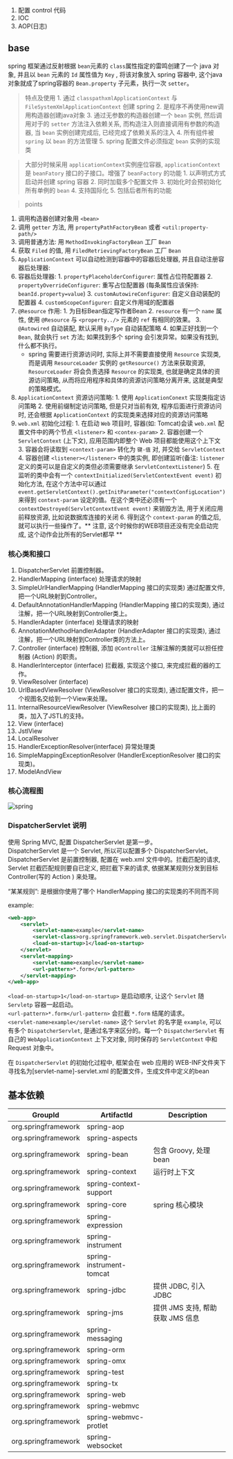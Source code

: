 1. 配置 control 代码
2. IOC
3. AOP(日志)

## base

spring 框架通过反射根据 `bean`元素的 `class`属性指定的雷鸣创建了一个 java 对象, 并且以 `bean` 元素的 `Id` 属性值为 `Key` , 将该对象放入 spring 容器中, 这个java对象就成了spring容器的 `Bean.property` 子元素，执行一次 `setter`。

  > 特点及使用
    1. 通过 `classpathxmlApplicationContext` 与 `FileSystemXmlApplicationContext` 创建 spring
    2. 是程序不再使用new调用构造器创建java对象
    3. 通过无参数的构造器创建一个 `bean` 实例, 然后调用对于的 `setter` 方法注入依赖关系, 而构造注入则直接调用有参数的构造器, 当 `bean` 实例创建完成后, 已经完成了依赖关系的注入
    4. 所有组件被 `spring` 以 `bean` 的方法管理
    5. spring 配置文件必须指定 `bean` 实例的实现类

  > 大部分时候采用 `applicationContext`实例座位容器, `applicationContext` 是 `beanFatory` 接口的子接口。增强了 `beanFactory` 的功能
    1. 以声明式方式启动并创建 spring 容器
    2. 同时加载多个配置文件
    3. 初始化时会预初始化所有单例的 `bean`
    4. 支持国际化
    5. 包括后者所有的功能

  > points
   1. 调用构造器创建对象用 `<bean>`
   2. 调用 `getter` 方法, 用 `propertyPathFactoryBean` 或者 `<util:property-path/>`
   3. 调用普通方法: 用 `MethodInvokingFactoryBean` 工厂 `Bean`
   4. 获取 `Filed` 的值, 用 `FiledRetrievingFactoryBean` 工厂 `Bean`
   5. `ApplicationContext` 可以自动检测到容器中的容器后处理器, 并且自动注册容器后处理器:
   6. 容器后处理器:
    1. `propertyPlaceholderConfigurer`: 属性占位符配置器
    2. `propertyOverrideConfigurer`: 重写占位配置器 (每条属性应该保持: `beanId.property=value`)
    3. `customAutowireConfigurer`: 自定义自动装配的配置器
    4. `customScopeConfigurer`: 自定义作用域的配置器
   6. `@Resource` 作用:
    1. 为目标Bean指定写作者Bean
    2. `resource` 有一个 `name` 属性, 使用 `@Resource` 与 `<property../>` 元素的 `ref` 有相同的效果。
    3. `@Autowired` 自动装配, 默认采用 `ByType` 自动装配策略
    4. 如果正好找到一个 `Bean`, 就会执行 `set` 方法; 如果找到多个 spring 会引发异常。如果没有找到, 什么都不执行。
      - spring 需要进行资源访问时, 实际上并不需要直接使用 `Resource` 实现类, 而是调用 `ResourceLoader` 实例的 `getResource()` 方法来获取资源, `ResourceLoader` 将会负责选择 `Resource` 的实现类, 也就是确定具体的资源访问策略, 从而将应用程序和具体的资源访问策略分离开来, 这就是典型的策略模式。
   7. `ApplicationContext` 资源访问策略:
    1. 使用 `ApplicationConext` 实现类指定访问策略
    2. 使用前缀制定访问策略, 但是只对当前有效, 程序后面进行资源访问时, 还会根据 `ApplicationContext` 的实现类来选择对应的资源访问策略
   8. `web.xml` 初始化过程:
    1. 在启动 `Web` 项目时, 容器(如: Tomcat)会读 `web.xml` 配置文件中的两个节点 `<listener>` 和 `<contex-param>`
    2. 容器创建一个 `ServletContext` (上下文), 应用范围内即整个 Web 项目都能使用这个上下文
    3. 容器会将读取到 `<context-param>` 转化为 `键-值` 对, 并交给 `ServletContext`
    4. 容器创建 `<listener></listener>` 中的类实例, 即创建监听(备注: `listener` 定义的类可以是自定义的类但必须需要继承 `ServletContextListener`)
    5. 在监听的类中会有一个 `contextInitialized(ServletContextEvent event)` 初始化方法, 在这个方法中可以通过 `event.getServletContext().getInitParameter("contextConfigLocation")` 来得到 `context-param` 设定的值。在这个类中还必须有一个`contextDestroyed(ServletContextEvent event)` 来销毁方法, 用于关闭应用前释放资源, 比如说数据库连接的关闭
    6. 得到这个 `context-param` 的值之后, 就可以执行一些操作了。** 注意, 这个时候你的WEB项目还没有完全启动完成, 这个动作会比所有的Servlet都早 **

### 核心类和接口

1. DispatcherServlet 前置控制器。
2. HandlerMapping (interface) 处理请求的映射
  1. SimpleUrlHandlerMapping (HandlerMapping 接口的实现类) 通过配置文件, 把一个URL映射到Controller。
  2. DefaultAnnotationHandlerMapping (HandlerMapping 接口的实现类), 通过注解，把一个URL映射到Controller类上。
3. HandlerAdapter (interface) 处理请求的映射
  1. AnnotationMethodHandlerAdapter (HandlerAdapter 接口的实现类), 通过注解，把一个URL映射到Controller类的方法上。
4. Controller (interface) 控制器, 添加 ```@Controller``` 注解注解的类就可以担任控制器 (Action) 的职责。
5. HandlerInterceptor (interface) 拦截器, 实现这个接口, 来完成拦截的器的工作。
6. ViewResolver (interface)
  1. UrlBasedViewResolver (ViewResolver 接口的实现类), 通过配置文件，把一个视图名交给到一个View来处理。
  2. InternalResourceViewResolver (ViewResolver 接口的实现类), 比上面的类，加入了JSTL的支持。
7. View (interface)
  1. JstlView
8. LocalResolver
9. HandlerExceptionResolver(interface) 异常处理类
  1. SimpleMappingExceptionResolver (HandlerExceptionResolver 接口的实现类)。
10. ModelAndView

### 核心流程图

![spring](imgs/spring_core.png)

### DispatcherServlet 说明

使用 Spring MVC, 配置 DispatcherServlet 是第一步。  
DispatcherServlet 是一个 Servlet, 所以可以配置多个 DispatcherServlet。
DispatcherServlet 是前置控制器, 配置在 web.xml 文件中的。拦截匹配的请求, Servlet 拦截匹配规则要自已定义, 把拦截下来的请求, 依据某某规则分发到目标 Controller(写的 Action ) 来处理。

“某某规则”: 是根据你使用了哪个 HandlerMapping 接口的实现类的不同而不同

example:

```xml
<web-app>  
    <servlet>  
        <servlet-name>example</servlet-name>  
        <servlet-class>org.springframework.web.servlet.DispatcherServlet</servlet-class>  
        <load-on-startup>1</load-on-startup>  
    </servlet>  
    <servlet-mapping>  
        <servlet-name>example</servlet-name>  
        <url-pattern>*.form</url-pattern>  
    </servlet-mapping>  
</web-app>
```

`<load-on-startup>1</load-on-startup>` 是启动顺序, 让这个 `Servlet` 随 `Servletp` 容器一起启动。  
`<url-pattern>*.form</url-pattern>` 会拦截 `*.form` 结尾的请求。  
`<servlet-name>example</servlet-name>` 这个 `Servlet` 的名字是 `example`, 可以有多个 `DispatcherServlet`, 是通过名字来区分的。每一个 `DispatcherServlet` 有自己的 `WebApplicationContext` 上下文对象, 同时保存的 `ServletContext` 中和 Request 对象中。

在 `DispatcherServlet` 的初始化过程中, 框架会在 web 应用的 WEB-INF文件夹下寻找名为[servlet-name]-servlet.xml 的配置文件，生成文件中定义的bean

## 基本依赖

GroupId | ArtifactId | Description
---|---|---
org.springframework | spring-aop |
org.springframework | spring-aspects |
org.springframework | spring-bean | 包含 Groovy, 处理 bean
org.springframework | spring-context | 运行时上下文
org.springframework | spring-context-support |
org.springframework | spring-core | spring 核心模块
org.springframework | spring-expression |
org.springframework | spring-instrument |
org.springframework | spring-instrument-tomcat |
org.springframework | spring-jdbc | 提供 JDBC, 引入 JDBC
org.springframework | spring-jms | 提供 JMS 支持, 帮助获取 JMS 信息
org.springframework | spring-messaging |
org.springframework | spring-orm |
org.springframework | spring-omx |
org.springframework | spring-test |
org.springframework | spring-tx |
org.springframework | spring-web | 
org.springframework | spring-webmvc |
org.springframework | spring-webmvc-protlet |
org.springframework | spring-websocket |
